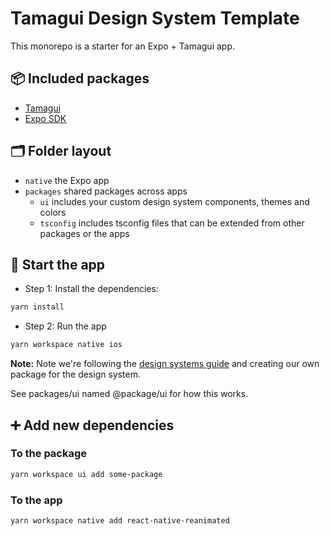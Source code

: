 # Tamagui Design System Template

This monorepo is a starter for an Expo + Tamagui app. 

## 📦 Included packages
- [Tamagui](https://tamagui.dev)
- [Expo SDK](https://docs.expo.dev)

## 🗂️ Folder layout
- `native` the Expo app
- `packages` shared packages across apps
	- `ui` includes your custom design system components, themes and colors
	- `tsconfig` includes tsconfig files that can be extended from other packages or the apps

## 🏁 Start the app
- Step 1: Install the dependencies:
```bash
yarn install
```
- Step 2: Run the app
```bash
yarn workspace native ios
```

**Note:** Note we're following the [design systems guide](https://tamagui.dev/docs/guides/design-systems) and creating our own package for the design system.

See packages/ui named @package/ui for how this works.

## ➕ Add new dependencies

### To the package
```bash
yarn workspace ui add some-package
```

### To the app
```bash
yarn workspace native add react-native-reanimated
```